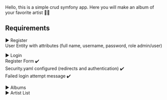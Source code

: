 
Hello, this is a simple crud symfony app. 
Here you will make an album of your favorite artist 🧑‍🎨


## Requirements 

▶️ Register  
  User Entity with attributes (full name, username, password, role admin/user)  

▶️ Login  
  Register Form ✔️  
  Security.yaml configured (redirects and authentication) ✔️  
  Failed login attempt message ✔️  
  
  
▶️ Albums  
▶️ Artist List  
